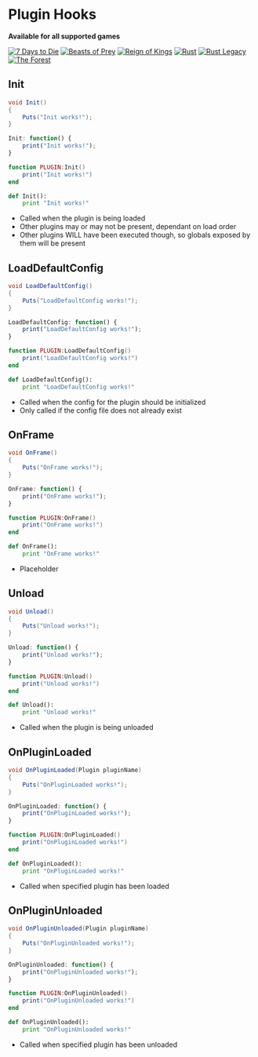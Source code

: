 # Plugin Hooks

**Available for all supported games**

[![7 Days to Die](7-days-to-die/favicon-32x32.png)](/7-days-to-die/)
[![Beasts of Prey](beasts-of-prey/favicon-32x32.png)](/beasts-of-prey/)
[![Reign of Kings](reign-of-kings/favicon-32x32.png)](/reign-of-kings/)
[![Rust](rust/favicon-32x32.png)](/rust/)
[![Rust Legacy](rust-legacy/favicon-32x32.png)](/rust-legacy/)
[![The Forest](the-forest/favicon-32x32.png)](/the-forest/)

## Init

``` csharp
void Init()
{
    Puts("Init works!");
}
```

``` javascript
Init: function() {
    print("Init works!");
}
```

``` lua
function PLUGIN:Init()
    print("Init works!")
end
```

``` python
def Init():
    print "Init works!"
```

 * Called when the plugin is being loaded
 * Other plugins may or may not be present, dependant on load order
 * Other plugins WILL have been executed though, so globals exposed by them will be present

## LoadDefaultConfig

``` csharp
void LoadDefaultConfig()
{
    Puts("LoadDefaultConfig works!");
}
```

``` javascript
LoadDefaultConfig: function() {
    print("LoadDefaultConfig works!");
}
```

``` lua
function PLUGIN:LoadDefaultConfig()
    print("LoadDefaultConfig works!")
end
```

``` python
def LoadDefaultConfig():
    print "LoadDefaultConfig works!"
```

 * Called when the config for the plugin should be initialized
 * Only called if the config file does not already exist

## OnFrame

``` csharp
void OnFrame()
{
    Puts("OnFrame works!");
}
```

``` javascript
OnFrame: function() {
    print("OnFrame works!");
}
```

``` lua
function PLUGIN:OnFrame()
    print("OnFrame works!")
end
```

``` python
def OnFrame():
    print "OnFrame works!"
```

 * Placeholder

## Unload

``` csharp
void Unload()
{
    Puts("Unload works!");
}
```

``` javascript
Unload: function() {
    print("Unload works!");
}
```

``` lua
function PLUGIN:Unload()
    print("Unload works!")
end
```

``` python
def Unload():
    print "Unload works!"
```

 * Called when the plugin is being unloaded

## OnPluginLoaded

``` csharp
void OnPluginLoaded(Plugin pluginName)
{
    Puts("OnPluginLoaded works!");
}
```

``` javascript
OnPluginLoaded: function() {
    print("OnPluginLoaded works!");
}
```

``` lua
function PLUGIN:OnPluginLoaded()
    print("OnPluginLoaded works!")
end
```

``` python
def OnPluginLoaded():
    print "OnPluginLoaded works!"
```

 * Called when specified plugin has been loaded

## OnPluginUnloaded

``` csharp
void OnPluginUnloaded(Plugin pluginName)
{
    Puts("OnPluginUnloaded works!");
}
```

``` javascript
OnPluginUnloaded: function() {
    print("OnPluginUnloaded works!");
}
```

``` lua
function PLUGIN:OnPluginUnloaded()
    print("OnPluginUnloaded works!")
end
```

``` python
def OnPluginUnloaded():
    print "OnPluginUnloaded works!"
```

 * Called when specified plugin has been unloaded
